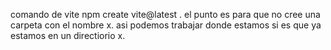 comando de vite
npm create vite@latest .
el punto es para que no cree una carpeta con el nombre x.
asi podemos trabajar donde estamos si es que ya estamos en un directiorio x.
